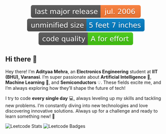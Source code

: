 <p align="center">
  <img src="https://raw.githubusercontent.com/adityaamehra/adityaamehra/main/release.svg">
  <img src="https://raw.githubusercontent.com/adityaamehra/adityaamehra/main/size.svg">
  <img src="https://raw.githubusercontent.com/adityaamehra/adityaamehra/main/quality.svg">
</p>

## Hi there 👋

<!--
**adityaamehra/adityaamehra** is a ✨ _special_ ✨ repository because its `README.md` (this file) appears on your GitHub profile.

Here are some ideas to get you started:

- 🔭 I’m currently working on ...
- 🌱 I’m currently learning ...
- 👯 I’m looking to collaborate on ...
- 🤔 I’m looking for help with ...
- 💬 Ask me about ...
- 📫 How to reach me: ...
- 😄 Pronouns: ...
- ⚡ Fun fact: ...
-->

Hey there! I’m **Adityaa Mehra**, an **Electronics Engineering** student at **IIT (BHU), Varanasi**. I’m super passionate about **Artificial Intelligence** 🤖, **Machine Learning** 🧠, and **Semiconductors** 💡. These fields excite me, and I’m always exploring how they’ll shape the future of tech!

I try to code **every single day** 💻, always leveling up my skills and tackling new problems. I’m constantly diving into new technologies and love discovering innovative solutions. Always up for a challenge and ready to learn something new! 🚀

![Leetcode Stats](https://leetcard.jacoblin.cool/Adityaa_Mehra?theme=dark&ext=heatmap)       ![Leetcode Badges](https://leetcode-badge-showcase.vercel.app/api?username=Adityaa_Mehra&theme=dark&border=border&animated=true)
